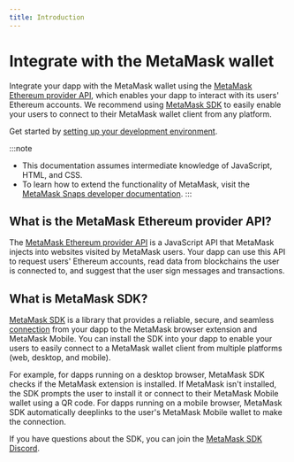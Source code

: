 ```yaml
---
title: Introduction
---
```


# Integrate with the MetaMask wallet

Integrate your dapp with the MetaMask wallet using the
[MetaMask Ethereum provider API](reference/provider-api.md), which enables your dapp to interact
with its users' Ethereum accounts.
We recommend using [MetaMask SDK](how-to/use-sdk) to easily enable your users to connect to their
MetaMask wallet client from any platform.

Get started by [setting up your development environment](get-started/set-up-dev-environment.md).

:::note
- This documentation assumes intermediate knowledge of JavaScript, HTML, and CSS.
- To learn how to extend the functionality of MetaMask, visit the
  [MetaMask Snaps developer documentation](../snaps).
:::

## What is the MetaMask Ethereum provider API?

The [MetaMask Ethereum provider API](reference/provider-api.md) is a JavaScript API that MetaMask
injects into websites visited by MetaMask users.
Your dapp can use this API to request users' Ethereum accounts, read data from blockchains the user
is connected to, and suggest that the user sign messages and transactions.

## What is MetaMask SDK?

[MetaMask SDK](how-to/use-sdk/index.md) is a library that provides a reliable, secure, and seamless
[connection](concepts/sdk-connections.md) from your dapp to the MetaMask browser extension and
MetaMask Mobile.
You can install the SDK into your dapp to enable your users to easily connect to a MetaMask wallet
client from multiple platforms (web, desktop, and mobile).

For example, for dapps running on a desktop browser, MetaMask SDK checks if the MetaMask extension
is installed.
If MetaMask isn't installed, the SDK prompts the user to install it or connect to their MetaMask
Mobile wallet using a QR code.
For dapps running on a mobile browser, MetaMask SDK automatically deeplinks to the user's MetaMask
Mobile wallet to make the connection.

If you have questions about the SDK, you can join the [MetaMask SDK Discord](https://discord.gg/N3jSkZbYm6).
